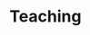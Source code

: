 ---
# An instance of the Accomplishments widget.
# Documentation: https://wowchemy.com/docs/page-builder/
widget: accomplishments

# This file represents a page section.
headless: true

# Order that this section appears on the page.
weight: 40

# Note: `&shy;` is used to add a 'soft' hyphen in a long heading.
title: 'Teaching'
subtitle:

# Date format
date_format: January 2006

# Accomplishments.
item:
- certificate_url:
  title: Software Practicals - Bundesliga Prediction
  organization: "University of Tübingen"
  date_start: "2019-04-15"
  date_end: ""
  description: "Supervised software practicals where students should create an app that can predict the results of Bundesliga matches using historical data and machine learning algorithms."
- certificate_url:
  title: Probabilistic Inference and Learning
  organization: "University of Tübingen"
  date_start: "2018-10-15"
  date_end: "2019-02-13"
  description: "Lecture course by Prof. Dr. Philipp Hennig on probabilistic machine learning covering topics such as probability theory, graphical models, Gaussian Processes and Sampling Methods."
- certificate_url:
  title: Programming Course for MATLAB and C++
  organization: "University of Tübingen"
  date_start: "2017-03-01"
  date_end: "2017-03-10"
  description: "Block course introduction the basics of programming in both MATLAB and C++."

design:
  columns: '2' 
---